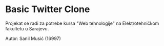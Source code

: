 # Basic Twitter Clone

Projekat se radi za potrebe kursa "Web tehnologije" na Elektrotehničkom fakultetu u Sarajevu.

Autor: Sanil Musić (16997)
